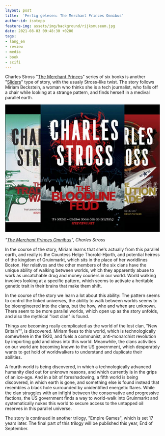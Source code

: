 ```yaml
---
layout: post
title:  'Fertig gelesen: The Merchant Princes Omnibus'
author-id: isotopp
feature-img: assets/img/background/rijksmuseum.jpg
date: 2021-08-03 09:48:30 +0200
tags:
- lang_en
- review
- media
- book
- scifi
---
```


Charles Stross "[The Merchant Princes](https://www.amazon.de/gp/kindle/series/B00WKNMLD4)" series of six books is another "[Sliders](https://en.wikipedia.org/wiki/Sliders)" type of story, with the usualy Stross-like twist.
The story follows Miriam Beckstein, a woman who thinks she is a tech journalist, who falls off a chair while looking at a strange pattern, and finds herself in a medival parallel earth.

[![](/uploads/2021/07/merchant-princes.jpg)](https://www.amazon.de/gp/kindle/series/B00WKNMLD4)

*"[The Merchant Princes Omnibus](https://www.amazon.de/gp/kindle/series/B00WKNMLD4)", Charles Stross*

In the course of the story, Miriam learns that she's actually from this parallel earth, and really is the Countess Helge Thorold-Hjorth, and potential heiress of the kingdom of Gruinmarkt, which sits in the place of her worldlines Boston.
Her relatives and the other members of the six clans have the unique ability of walking between worlds, which they apparently abuse to work as uncatchable drug and money couriers in our world.
World walking involves looking at a specific pattern, which seems to activate a heritable genetic trait in their brains that make them shift.

In the course of the story we learn a lot about this ability:
The pattern seems to control the linked universes, the ability to walk between worlds seems to be bioengineered into the clans, but the how, who and when are unknown.
There seem to be more parallel worlds, which open up as the story unfolds, and also the mythical "lost clan" is found.

Things are becoming really complicated as the world of the lost clan, "New Britain"", is discovered.
Miriam flees to this world, which is technologically somewhere in the 1920, and fuels a communist, anti-monarchist revolution by importing gold and ideas into this world.
Meanwhile, the clans activities on our world are becoming known to the US government, which desperately wants to get hold of worldwalkers to understand and duplicate their abilities.

A fourth world is being discovered, in which a technologically advanced humanity died out for unknown reasons, and which currently is in the grips of an ice-age.
And in a bit of foreshadowing, a fifth world is being discovered, in which earth is gone, and something else is found instead that resembles a black hole surrounded by unidentified energetic flares.
While the clan struggles with an infight between the conservative and progressive factions, the US government finds a way to world-walk into Gruinmarkt and systematically nukes this world to secure access to the untapped oil reserves in this parallel universe.

The story is continued in another trilogy, "Empire Games", which is set 17 years later. The final part of this trilogy will be published this year, End of September.
